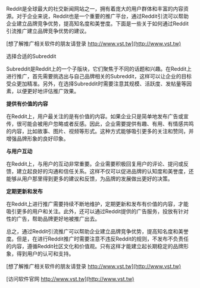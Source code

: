 Reddit是全球最大的社交新闻网站之一，拥有着庞大的用户群体和丰富的内容资源。对于企业来说，Reddit也是一个重要的推广平台，通过Reddit引流可以帮助企业建立品牌竞争优势，提高知名度和美誉度。下面是一些关于如何通过Reddit引流推广建立品牌竞争优势的建议。

[想了解推广相关软件的朋友请登录 http://www.vst.tw](http://www.vst.tw)

选择合适的Subreddit

Subreddit是Reddit上的一个子版块，它们聚焦于不同的话题和兴趣。在Reddit上进行推广，首先需要挑选出与自己品牌相关的Subreddit，这样可以让企业的目标受众更加精准。另外，在选择Subreddit时需要注意其规模、活跃度、发帖量等因素，以便更好地评估推广效果。

**提供有价值的内容**

在Reddit上，用户最关注的是有价值的内容。如果企业只是简单地发布广告或宣传，很可能会被用户忽略或者反感。因此，企业需要提供有趣、有用、有情感共鸣的内容，比如故事、图片、视频等形式。这种方式能够吸引更多的关注和赞同，并增强品牌形象的良好印象。

**与用户互动**

在Reddit上，与用户的互动非常重要。企业需要积极回复用户的评论、提问或反馈，建立起良好的沟通和信任关系。这样不仅可以促进品牌的认知度和美誉度，还能够从用户那里得到更多的建议和反馈，为品牌的发展做出更好的决策。

**定期更新和发布**

在Reddit上进行推广需要持续不断地维护，定期更新和发布有价值的内容，才能吸引更多的用户和关注。此外，还可以通过Reddit提供的广告服务，投放有针对性的广告，帮助品牌更好地被推广出去。

总之，通过Reddit引流推广可以帮助企业建立品牌竞争优势，提高知名度和美誉度。但是，在进行Reddit推广时需要注意不违反Reddit的规则，不发布不负责任的内容，遵循Reddit社区文化和价值观。只有这样才能建立起长期稳定的品牌形象，得到用户的认可和支持。

[想了解推广相关软件的朋友请登录 http://www.vst.tw](http://www.vst.tw)


[访问软件官网 http://www.vst.tw](http://www.vst.tw)
